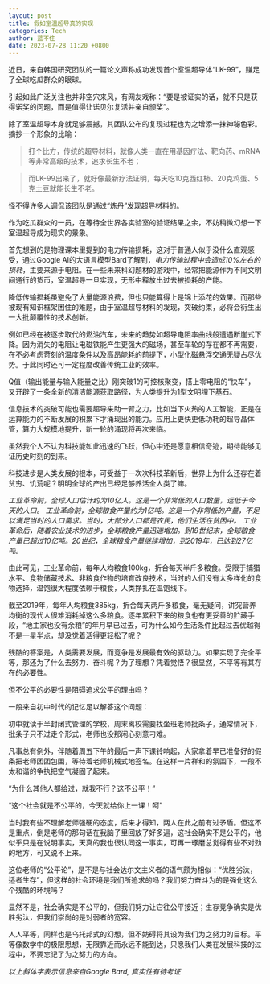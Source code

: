 ```yaml
---
layout: post
title: 假如室温超导真的实现
categories: Tech
author: 蓝不住
date: 2023-07-28 11:20 +0800
---
```


近日，来自韩国研究团队的一篇论文声称成功发现首个室温超导体“LK-99”，赚足了全球吃瓜群众的眼球。

引起如此广泛关注也并非空穴来风，有网友戏称：“要是被证实的话，就不只是获得诺奖的问题，而是值得让诺贝尔复活并亲自颁奖”。

除了室温超导本身就足够震撼，其团队公布的复现过程也为之增添一抹神秘色彩。摘抄一个形象的比喻：

> 打个比方，传统的超导材料，就像人类一直在用基因疗法、靶向药、mRNA等非常高级的技术，追求长生不老；

> 而LK-99出来了，就好像最新疗法证明，每天吃10克西红柿、20克鸡蛋、5克土豆就能长生不老。

怪不得许多人调侃该团队是通过“炼丹”发现超导材料的。

作为吃瓜群众的一员，在等待全世界各实验室的验证结果之余，不妨稍微幻想一下室温超导成为现实的景象。

首先想到的是物理课本里提到的电力传输损耗，这对于普通人似乎没什么直观感受，通过Google AI的大语言模型Bard了解到，*电力传输过程中会造成10%左右的损耗*，主要来源于电阻。在一些未来科幻题材的游戏中，经常把能源作为不同文明间通行的货币，室温超导一旦实现，无形中释放出过去被损耗的产能。

降低传输损耗虽避免了大量能源浪费，但也只能算得上是锦上添花的效果。而那些被现有知识框架困住的难题，由于室温超导材料的发现，突破约束，必将会衍生出一大批颠覆性的技术创新。

例如已经在被逐步取代的燃油汽车，未来的趋势如超导电阻率曲线般遭遇断崖式下降。因为消失的电阻让电磁铁能产生更强大的磁场，甚至车轮的存在都不再需要，在不必考虑苛刻的温度条件以及高昂能耗的前提下，小型化磁悬浮交通无疑占尽优势。于此同时还可一定程度改善传统工业的效率。

Q值（输出能量与输入能量之比）刚突破1的可控核聚变，搭上零电阻的“快车”，又开辟了一条全新的清洁能源获取路径，为人类提升为1型文明埋下基石。

信息技术的突破可能也需要超导来助一臂之力，比如当下火热的人工智能，正是在运算能力的不断发展的积累下才涌现出的能力。应用上更快更低功耗的超导晶体管，算力大规模地提升，新一轮的涌现将再次来临。

虽然我个人不认为科技能如此迅速的飞跃，但心中还是愿意相信奇迹，期待能够见证历史时刻的到来。

科技进步是人类发展的根本，可受益于一次次科技革新后，世界上为什么还存在着贫穷、饥荒呢？明明全球的产出已经足够养活全人类了嘛。

*工业革命前，全球人口估计约为10亿人。这是一个非常低的人口数量，远低于今天的人口。*
*工业革命前，全球粮食产量约为1亿吨。这是一个非常低的产量，不足以满足当时的人口需求。当时，大部分人口都是农民，他们生活在贫困中。*
*工业革命后，随着农业技术的进步，全球粮食产量迅速增加。到19世纪末，全球粮食产量已超过10亿吨。20世纪，全球粮食产量继续增加，到2019年，已达到27亿吨。*

由此可见，工业革命前，每年人均粮食100kg，折合每天半斤多粮食。受限于捕猎水平、食物储藏技术、非粮食作物的培育改良技术，当时的人们没有太多样化的食物选择，温饱很大程度依赖于粮食，人类挣扎在温饱线下。​

截至2019年，每年人均粮食385kg，折合每天两斤多粮食，毫无疑问，讲究营养均衡的现代人很难消耗掉这么多粮食。逐年累积下来的粮食也有更妥善的贮藏手段，“地主家也没有余粮”的年月早已过去，可为什么如今生活条件比起过去优越得不是一星半点，却没觉着活得更轻松了呢？

残酷的答案是，人类需要发展，而竞争是发展最有效的驱动力。如果实现了完全平等，那还为了什么去努力、奋斗呢？为了理想？凭着觉悟？很显然，不平等有其存在的必要性。

但不公平的必要性是阻碍追求公平的理由吗？

一段来自初中时代的记忆足以解答这个问题：

初中就读于半封闭式管理的学校，周末离校需要找坐班老师批条子，通常情况下，批条子只不过走个形式，老师也没那闲心刻意刁难。

凡事总有例外，伴随着周五下午的最后一声下课铃响起，大家拿着早已准备好的假条把老师团团包围，等待着老师机械式地签名。在这样一片祥和的氛围下，一段不太和谐的争执把空气凝固了起来。

“为什么其他人都给过，就我不行？这不公平！”

“这个社会就是不公平的，今天就给你上一课！呵”

当时我有些不理解老师强硬的态度，后来才得知，两人在此之前有过矛盾。但这不是重点，倒是老师的那句话在我脑子里回放了好多遍，这社会确实不是公平的，他似乎只是在说明事实，天真的我也很认同这一事实，可再一琢磨总觉得有些不对劲的地方，可又说不上来。

这位老师的“公平论”，是不是与社会达尔文主义者的语气颇为相似：“优胜劣汰，适者生存”，但这样的社会环境是我们所追求的吗？我们努力奋斗为的是强化这么个残酷的环境吗？

显然不是，社会确实是不公平的，但我们努力让它往公平接近；生存竞争确实是优胜劣汰，但我们崇尚的是对弱者的宽容。

人人平等，同样也是乌托邦式的幻想，但不妨碍将其设为我们为之努力的目标。平等像数学中的极限思想，无限靠近而永远不能到达，只愿我们人类在发展科技的过程中，不要忘记了为之努力的方向。

*以上斜体字表示信息来自Google Bard, 真实性有待考证*
